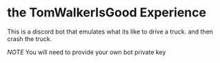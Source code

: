 # the TomWalkerIsGood Experience
This is a discord bot that emulates what its like to drive a truck. and then crash the truck.

*NOTE* You will need to provide your own bot private key
